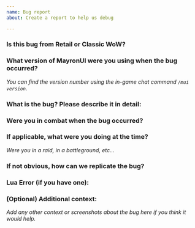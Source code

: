 ```yaml
---
name: Bug report
about: Create a report to help us debug

---
```

### Is this bug from Retail or Classic WoW?


### What version of MayronUI were you using when the bug occurred?
*You can find the version number using the in-game chat command `/mui version`.*


### What is the bug? Please describe it in detail:


### Were you in combat when the bug occurred?


### If applicable, what were you doing at the time?
*Were you in a raid, in a battleground, etc...*


### If not obvious, how can we replicate the bug?


### Lua Error (if you have one):


### (Optional) Additional context:
*Add any other context or screenshots about the bug here if you think it would help.*

